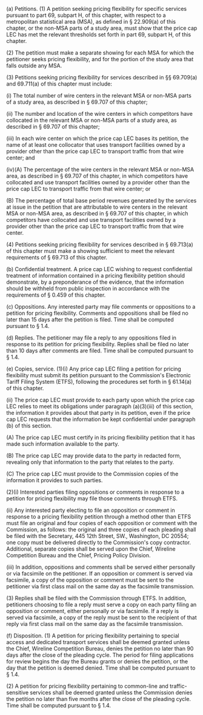 (a) Petitions. (1) A petition seeking pricing flexibility for specific services pursuant to part 69, subpart H, of this chapter, with respect to a metropolitan statistical area (MSA), as defined in § 22.909(a) of this chapter, or the non-MSA parts of a study area, must show that the price cap LEC has met the relevant thresholds set forth in part 69, subpart H, of this chapter.

(2) The petition must make a separate showing for each MSA for which the petitioner seeks pricing flexibility, and for the portion of the study area that falls outside any MSA.

(3) Petitions seeking pricing flexibility for services described in §§ 69.709(a) and 69.711(a) of this chapter must include:

(i) The total number of wire centers in the relevant MSA or non-MSA parts of a study area, as described in § 69.707 of this chapter;

(ii) The number and location of the wire centers in which competitors have collocated in the relevant MSA or non-MSA parts of a study area, as described in § 69.707 of this chapter;

(iii) In each wire center on which the price cap LEC bases its petition, the name of at least one collocator that uses transport facilities owned by a provider other than the price cap LEC to transport traffic from that wire center; and

(iv)(A) The percentage of the wire centers in the relevant MSA or non-MSA area, as described in § 69.707 of this chapter, in which competitors have collocated and use transport facilities owned by a provider other than the price cap LEC to transport traffic from that wire center; or

(B) The percentage of total base period revenues generated by the services at issue in the petition that are attributable to wire centers in the relevant MSA or non-MSA area, as described in § 69.707 of this chapter, in which competitors have collocated and use transport facilities owned by a provider other than the price cap LEC to transport traffic from that wire center.

(4) Petitions seeking pricing flexibility for services described in § 69.713(a) of this chapter must make a showing sufficient to meet the relevant requirements of § 69.713 of this chapter.

(b) Confidential treatment. A price cap LEC wishing to request confidential treatment of information contained in a pricing flexibility petition should demonstrate, by a preponderance of the evidence, that the information should be withheld from public inspection in accordance with the requirements of § 0.459 of this chapter.

(c) Oppositions. Any interested party may file comments or oppositions to a petition for pricing flexibility. Comments and oppositions shall be filed no later than 15 days after the petition is filed. Time shall be computed pursuant to § 1.4.

(d) Replies. The petitioner may file a reply to any oppositions filed in response to its petition for pricing flexibility. Replies shall be filed no later than 10 days after comments are filed. Time shall be computed pursuant to § 1.4.

(e) Copies, service. (1)(i) Any price cap LEC filing a petition for pricing flexibility must submit its petition pursuant to the Commission's Electronic Tariff Filing System (ETFS), following the procedures set forth in § 61.14(a) of this chapter.

(ii) The price cap LEC must provide to each party upon which the price cap LEC relies to meet its obligations under paragraph (a)(3)(iii) of this section, the information it provides about that party in its petition, even if the price cap LEC requests that the information be kept confidential under paragraph (b) of this section.

(A) The price cap LEC must certify in its pricing flexibility petition that it has made such information available to the party.

(B) The price cap LEC may provide data to the party in redacted form, revealing only that information to the party that relates to the party.

(C) The price cap LEC must provide to the Commission copies of the information it provides to such parties.

(2)(i) Interested parties filing oppositions or comments in response to a petition for pricing flexibility may file those comments through ETFS.

(ii) Any interested party electing to file an opposition or comment in response to a pricing flexibility petition through a method other than ETFS must file an original and four copies of each opposition or comment with the Commission, as follows: the original and three copies of each pleading shall be filed with the Secretary, 445 12th Street, SW., Washington, DC 20554; one copy must be delivered directly to the Commission's copy contractor. Additional, separate copies shall be served upon the Chief, Wireline Competition Bureau and the Chief, Pricing Policy Division.

(iii) In addition, oppositions and comments shall be served either personally or via facsimile on the petitioner. If an opposition or comment is served via facsimile, a copy of the opposition or comment must be sent to the petitioner via first class mail on the same day as the facsimile transmission.

(3) Replies shall be filed with the Commission through ETFS. In addition, petitioners choosing to file a reply must serve a copy on each party filing an opposition or comment, either personally or via facsimile. If a reply is served via facsimile, a copy of the reply must be sent to the recipient of that reply via first class mail on the same day as the facsimile transmission.

(f) Disposition. (1) A petition for pricing flexibility pertaining to special access and dedicated transport services shall be deemed granted unless the Chief, Wireline Competition Bureau, denies the petition no later than 90 days after the close of the pleading cycle. The period for filing applications for review begins the day the Bureau grants or denies the petition, or the day that the petition is deemed denied. Time shall be computed pursuant to § 1.4.

(2) A petition for pricing flexibility pertaining to common-line and traffic-sensitive services shall be deemed granted unless the Commission denies the petition no later than five months after the close of the pleading cycle. Time shall be computed pursuant to § 1.4.

